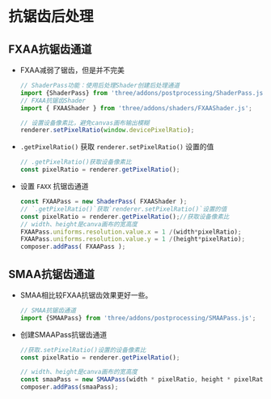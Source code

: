 # 抗锯齿后处理

## FXAA抗锯齿通道

+ FXAA减弱了锯齿，但是并不完美

  ```js
  // ShaderPass功能：使用后处理Shader创建后处理通道
  import {ShaderPass} from 'three/addons/postprocessing/ShaderPass.js';
  // FXAA抗锯齿Shader
  import { FXAAShader } from 'three/addons/shaders/FXAAShader.js';
  ```

  ```js
  // 设置设备像素比，避免canvas画布输出模糊
  renderer.setPixelRatio(window.devicePixelRatio);
  ```

+ `.getPixelRatio()` 获取 `renderer.setPixelRatio()` 设置的值

  ```js
  // .getPixelRatio()获取设备像素比
  const pixelRatio = renderer.getPixelRatio();
  ```

+ 设置 `FAXX` 抗锯齿通道

  ```js
  const FXAAPass = new ShaderPass( FXAAShader );
  // `.getPixelRatio()`获取`renderer.setPixelRatio()`设置的值
  const pixelRatio = renderer.getPixelRatio();//获取设备像素比
  // width、height是canva画布的宽高度
  FXAAPass.uniforms.resolution.value.x = 1 /(width*pixelRatio);
  FXAAPass.uniforms.resolution.value.y = 1 /(height*pixelRatio);
  composer.addPass( FXAAPass );
  ```

## SMAA抗锯齿通道

+ SMAA相比较FXAA抗锯齿效果更好一些。

  ```js
  // SMAA抗锯齿通道
  import {SMAAPass} from 'three/addons/postprocessing/SMAAPass.js';
  ```

+ 创建SMAAPass抗锯齿通道

  ```js
  //获取.setPixelRatio()设置的设备像素比
  const pixelRatio = renderer.getPixelRatio();

  // width、height是canva画布的宽高度
  const smaaPass = new SMAAPass(width * pixelRatio, height * pixelRatio);
  composer.addPass(smaaPass);
  ```
